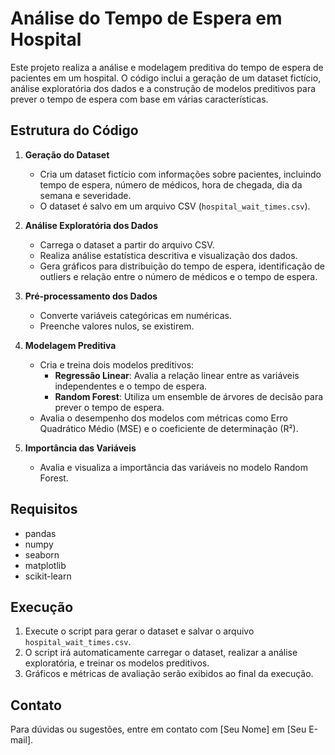 # Análise do Tempo de Espera em Hospital

Este projeto realiza a análise e modelagem preditiva do tempo de espera de pacientes em um hospital. O código inclui a geração de um dataset fictício, análise exploratória dos dados e a construção de modelos preditivos para prever o tempo de espera com base em várias características.

## Estrutura do Código

1. **Geração do Dataset**
   - Cria um dataset fictício com informações sobre pacientes, incluindo tempo de espera, número de médicos, hora de chegada, dia da semana e severidade.
   - O dataset é salvo em um arquivo CSV (`hospital_wait_times.csv`).

2. **Análise Exploratória dos Dados**
   - Carrega o dataset a partir do arquivo CSV.
   - Realiza análise estatística descritiva e visualização dos dados.
   - Gera gráficos para distribuição do tempo de espera, identificação de outliers e relação entre o número de médicos e o tempo de espera.

3. **Pré-processamento dos Dados**
   - Converte variáveis categóricas em numéricas.
   - Preenche valores nulos, se existirem.

4. **Modelagem Preditiva**
   - Cria e treina dois modelos preditivos:
     - **Regressão Linear**: Avalia a relação linear entre as variáveis independentes e o tempo de espera.
     - **Random Forest**: Utiliza um ensemble de árvores de decisão para prever o tempo de espera.
   - Avalia o desempenho dos modelos com métricas como Erro Quadrático Médio (MSE) e o coeficiente de determinação (R²).

5. **Importância das Variáveis**
   - Avalia e visualiza a importância das variáveis no modelo Random Forest.

## Requisitos

- pandas
- numpy
- seaborn
- matplotlib
- scikit-learn

## Execução

1. Execute o script para gerar o dataset e salvar o arquivo `hospital_wait_times.csv`.
2. O script irá automaticamente carregar o dataset, realizar a análise exploratória, e treinar os modelos preditivos.
3. Gráficos e métricas de avaliação serão exibidos ao final da execução.

## Contato

Para dúvidas ou sugestões, entre em contato com [Seu Nome] em [Seu E-mail].
